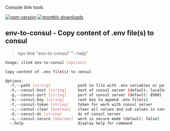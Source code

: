 Console ilink tools

[![npm version](https://badge.fury.io/js/ilink.svg)](https://badge.fury.io/js/ilink)
[![monthly downloads](https://badgen.net/npm/dm/ilink)](https://www.npmjs.com/package/ilink)

## env-to-consul - Copy content of .env file(s) to consul

> npx ilink "env-to-consul" "--help"

```sh
Usage: ilink env-to-consul [options]

Copy content of .env file(s) to consul

Options:
  -f,--path [string]            path to file with .env variables or path to folder with many .env files (default: .env)
  -h,--consul-host [string]     host of consul server (default: localhost)
  -p,--consul-port [string]     port of consul server (default: 8500)
  -k,--consul-key [string]      root key to append .env file(s)
  -t,--consul-token [string]    token for work with consul server
  -c,--consul-clear [boolean]   clear all values and sub values in consul key (default: false)
  -d,--consul-dc [string]       dc of consul server
  -s,--consul-secure [boolean]  work in secure mode (default: false)
  --help                        display help for command
```
